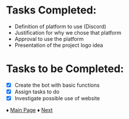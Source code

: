 # Tasks Completed:
* Definition of platform to use (Discord)
* Justification for why we chose that platform
* Approval to use the platform
* Presentation of the project logo idea

# Tasks to be Completed:
- [X] Create the bot with basic functions
- [X] Assign tasks to do
- [X] Investigate possible use of website

♦ [Main Page](https://github.com/Edwin-Lines/Project-Cosmos/tree/Second-Deadline) ♦ [Next](https://github.com/Edwin-Lines/Project-Cosmos/blob/Second-Deadline/Documentation/Project%20Logs/Second%20Deadline%20Logs/2.Date:%2003-11-2021.md) 

